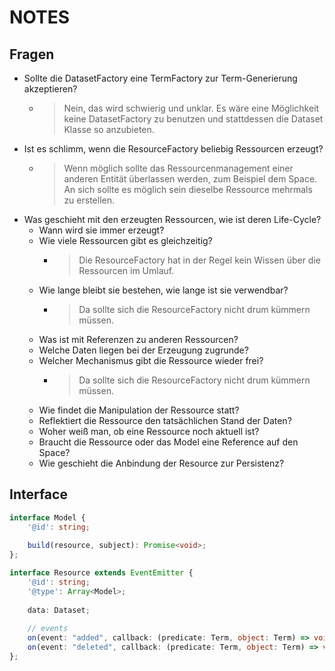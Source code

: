 # NOTES

## Fragen

- Sollte die DatasetFactory eine TermFactory zur Term-Generierung akzeptieren?
  - > Nein, das wird schwierig und unklar. Es wäre eine Möglichkeit keine DatasetFactory zu benutzen
    und stattdessen die Dataset Klasse so anzubieten.
- Ist es schlimm, wenn die ResourceFactory beliebig Ressourcen erzeugt?
  - > Wenn möglich sollte das Ressourcenmanagement einer anderen Entität überlassen werden, 
    zum Beispiel dem Space. An sich sollte es möglich sein dieselbe Ressource mehrmals zu erstellen.
- Was geschieht mit den erzeugten Ressourcen, wie ist deren Life-Cycle?
    - Wann wird sie immer erzeugt?
    - Wie viele Ressourcen gibt es gleichzeitig?
      - > Die ResourceFactory hat in der Regel kein Wissen über die Ressourcen im Umlauf.
    - Wie lange bleibt sie bestehen, wie lange ist sie verwendbar?
      - > Da sollte sich die ResourceFactory nicht drum kümmern müssen.
    - Was ist mit Referenzen zu anderen Ressourcen?
    - Welche Daten liegen bei der Erzeugung zugrunde?
    - Welcher Mechanismus gibt die Ressource wieder frei?
        - > Da sollte sich die ResourceFactory nicht drum kümmern müssen.
    - Wie findet die Manipulation der Ressource statt?
    - Reflektiert die Ressource den tatsächlichen Stand der Daten?
    - Woher weiß man, ob eine Ressource noch aktuell ist?
    - Braucht die Ressource oder das Model eine Reference auf den Space?
    - Wie geschieht die Anbindung der Resource zur Persistenz?
  
## Interface

```ts
interface Model {
    '@id': string;
    
    build(resource, subject): Promise<void>;
};

interface Resource extends EventEmitter {
    '@id': string;
    '@type': Array<Model>;
    
    data: Dataset;
    
    // events
    on(event: "added", callback: (predicate: Term, object: Term) => void): this;
    on(event: "deleted", callback: (predicate: Term, object: Term) => void): this;
};
```